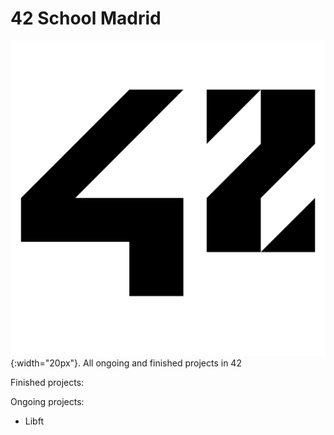 # 42 School Madrid 
![42 Logo](Resources/42_Logo.png){:width="20px"}.
All ongoing and finished projects in 42

Finished projects:


Ongoing projects:

- Libft
